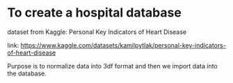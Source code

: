 # To create a hospital database  

dataset from Kaggle: Personal Key Indicators of Heart Disease


link: https://www.kaggle.com/datasets/kamilpytlak/personal-key-indicators-of-heart-disease

Purpose is to normalize data into 3df format and then we import data into the database.
